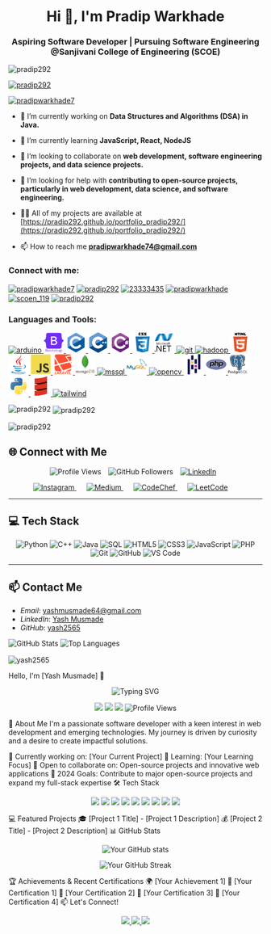 <h1 align="center">Hi 👋, I'm Pradip Warkhade</h1>
<h3 align="center">Aspiring Software Developer | Pursuing Software Engineering @Sanjivani College of Engineering (SCOE)  </h3>

<p align="left"> <img src="https://komarev.com/ghpvc/?username=pradip292&label=Profile%20views&color=0e75b6&style=flat" alt="pradip292" /> </p>

<p align="left"> <a href="https://github.com/ryo-ma/github-profile-trophy"><img src="https://github-profile-trophy.vercel.app/?username=pradip292" alt="pradip292" /></a> </p>

<p align="left"> <a href="https://twitter.com/pradipwarkhade7" target="blank"><img src="https://img.shields.io/twitter/follow/pradipwarkhade7?logo=twitter&style=for-the-badge" alt="pradipwarkhade7" /></a> </p>

- 🔭 I’m currently working on **Data Structures and Algorithms (DSA) in Java.**

- 🌱 I’m currently learning **JavaScript, React, NodeJS**

- 👯 I’m looking to collaborate on **web development, software engineering projects, and data science projects.**

- 🤝 I’m looking for help with **contributing to open-source projects, particularly in web development, data science, and software engineering.**

- 👨‍💻 All of my projects are available at [https://pradip292.github.io/portfolio_pradip292/](https://pradip292.github.io/portfolio_pradip292/)

- 📫 How to reach me **pradipwarkhade74@gmail.com**

<h3 align="left">Connect with me:</h3>
<p align="left">
<a href="https://twitter.com/pradipwarkhade7" target="blank"><img align="center" src="https://raw.githubusercontent.com/rahuldkjain/github-profile-readme-generator/master/src/images/icons/Social/twitter.svg" alt="pradipwarkhade7" height="30" width="40" /></a>
<a href="https://linkedin.com/in/pradip292" target="blank"><img align="center" src="https://raw.githubusercontent.com/rahuldkjain/github-profile-readme-generator/master/src/images/icons/Social/linked-in-alt.svg" alt="pradip292" height="30" width="40" /></a>
<a href="https://stackoverflow.com/users/23333435" target="blank"><img align="center" src="https://raw.githubusercontent.com/rahuldkjain/github-profile-readme-generator/master/src/images/icons/Social/stack-overflow.svg" alt="23333435" height="30" width="40" /></a>
<a href="https://kaggle.com/pradipwarkhade" target="blank"><img align="center" src="https://raw.githubusercontent.com/rahuldkjain/github-profile-readme-generator/master/src/images/icons/Social/kaggle.svg" alt="pradipwarkhade" height="30" width="40" /></a>
<a href="https://www.codechef.com/users/scoen_119" target="blank"><img align="center" src="https://cdn.jsdelivr.net/npm/simple-icons@3.1.0/icons/codechef.svg" alt="scoen_119" height="30" width="40" /></a>
<a href="https://www.leetcode.com/pradip292" target="blank"><img align="center" src="https://raw.githubusercontent.com/rahuldkjain/github-profile-readme-generator/master/src/images/icons/Social/leet-code.svg" alt="pradip292" height="30" width="40" /></a>
</p>

<h3 align="left">Languages and Tools:</h3>
<p align="left"> <a href="https://www.arduino.cc/" target="_blank" rel="noreferrer"> <img src="https://cdn.worldvectorlogo.com/logos/arduino-1.svg" alt="arduino" width="40" height="40"/> </a> <a href="https://getbootstrap.com" target="_blank" rel="noreferrer"> <img src="https://raw.githubusercontent.com/devicons/devicon/master/icons/bootstrap/bootstrap-plain-wordmark.svg" alt="bootstrap" width="40" height="40"/> </a> <a href="https://www.cprogramming.com/" target="_blank" rel="noreferrer"> <img src="https://raw.githubusercontent.com/devicons/devicon/master/icons/c/c-original.svg" alt="c" width="40" height="40"/> </a> <a href="https://www.w3schools.com/cpp/" target="_blank" rel="noreferrer"> <img src="https://raw.githubusercontent.com/devicons/devicon/master/icons/cplusplus/cplusplus-original.svg" alt="cplusplus" width="40" height="40"/> </a> <a href="https://www.w3schools.com/cs/" target="_blank" rel="noreferrer"> <img src="https://raw.githubusercontent.com/devicons/devicon/master/icons/csharp/csharp-original.svg" alt="csharp" width="40" height="40"/> </a> <a href="https://www.w3schools.com/css/" target="_blank" rel="noreferrer"> <img src="https://raw.githubusercontent.com/devicons/devicon/master/icons/css3/css3-original-wordmark.svg" alt="css3" width="40" height="40"/> </a> <a href="https://dotnet.microsoft.com/" target="_blank" rel="noreferrer"> <img src="https://raw.githubusercontent.com/devicons/devicon/master/icons/dot-net/dot-net-original-wordmark.svg" alt="dotnet" width="40" height="40"/> </a> <a href="https://git-scm.com/" target="_blank" rel="noreferrer"> <img src="https://www.vectorlogo.zone/logos/git-scm/git-scm-icon.svg" alt="git" width="40" height="40"/> </a> <a href="https://hadoop.apache.org/" target="_blank" rel="noreferrer"> <img src="https://www.vectorlogo.zone/logos/apache_hadoop/apache_hadoop-icon.svg" alt="hadoop" width="40" height="40"/> </a> <a href="https://www.w3.org/html/" target="_blank" rel="noreferrer"> <img src="https://raw.githubusercontent.com/devicons/devicon/master/icons/html5/html5-original-wordmark.svg" alt="html5" width="40" height="40"/> </a> <a href="https://www.java.com" target="_blank" rel="noreferrer"> <img src="https://raw.githubusercontent.com/devicons/devicon/master/icons/java/java-original.svg" alt="java" width="40" height="40"/> </a> <a href="https://developer.mozilla.org/en-US/docs/Web/JavaScript" target="_blank" rel="noreferrer"> <img src="https://raw.githubusercontent.com/devicons/devicon/master/icons/javascript/javascript-original.svg" alt="javascript" width="40" height="40"/> </a> <a href="https://laravel.com/" target="_blank" rel="noreferrer"> <img src="https://raw.githubusercontent.com/devicons/devicon/master/icons/laravel/laravel-plain-wordmark.svg" alt="laravel" width="40" height="40"/> </a> <a href="https://www.mongodb.com/" target="_blank" rel="noreferrer"> <img src="https://raw.githubusercontent.com/devicons/devicon/master/icons/mongodb/mongodb-original-wordmark.svg" alt="mongodb" width="40" height="40"/> </a> <a href="https://www.microsoft.com/en-us/sql-server" target="_blank" rel="noreferrer"> <img src="https://www.svgrepo.com/show/303229/microsoft-sql-server-logo.svg" alt="mssql" width="40" height="40"/> </a> <a href="https://www.mysql.com/" target="_blank" rel="noreferrer"> <img src="https://raw.githubusercontent.com/devicons/devicon/master/icons/mysql/mysql-original-wordmark.svg" alt="mysql" width="40" height="40"/> </a> <a href="https://opencv.org/" target="_blank" rel="noreferrer"> <img src="https://www.vectorlogo.zone/logos/opencv/opencv-icon.svg" alt="opencv" width="40" height="40"/> </a> <a href="https://pandas.pydata.org/" target="_blank" rel="noreferrer"> <img src="https://raw.githubusercontent.com/devicons/devicon/2ae2a900d2f041da66e950e4d48052658d850630/icons/pandas/pandas-original.svg" alt="pandas" width="40" height="40"/> </a> <a href="https://www.php.net" target="_blank" rel="noreferrer"> <img src="https://raw.githubusercontent.com/devicons/devicon/master/icons/php/php-original.svg" alt="php" width="40" height="40"/> </a> <a href="https://www.postgresql.org" target="_blank" rel="noreferrer"> <img src="https://raw.githubusercontent.com/devicons/devicon/master/icons/postgresql/postgresql-original-wordmark.svg" alt="postgresql" width="40" height="40"/> </a> <a href="https://www.python.org" target="_blank" rel="noreferrer"> <img src="https://raw.githubusercontent.com/devicons/devicon/master/icons/python/python-original.svg" alt="python" width="40" height="40"/> </a> <a href="https://www.scala-lang.org" target="_blank" rel="noreferrer"> <img src="https://raw.githubusercontent.com/devicons/devicon/master/icons/scala/scala-original.svg" alt="scala" width="40" height="40"/> </a> <a href="https://tailwindcss.com/" target="_blank" rel="noreferrer"> <img src="https://www.vectorlogo.zone/logos/tailwindcss/tailwindcss-icon.svg" alt="tailwind" width="40" height="40"/> </a> </p>

<p><img align="left" src="https://github-readme-stats.vercel.app/api/top-langs?username=pradip292&show_icons=true&locale=en&layout=compact" alt="pradip292" /></p>

<p>&nbsp;<img align="center" src="https://github-readme-stats.vercel.app/api?username=pradip292&show_icons=true&locale=en" alt="pradip292" /></p>

<p><img align="center" src="https://github-readme-streak-stats.herokuapp.com/?user=pradip292&" alt="pradip292" /></p>


## 🌐 Connect with Me
 <p align="center">
  <img src="https://komarev.com/ghpvc/?username=yash2565&style=flat-square&color=blue" alt="Profile Views" style="margin-right: 10px;" />
  <img src="https://img.shields.io/github/followers/yash2565?label=Follow&style=social" alt="GitHub Followers" style="margin-right: 10px;" />
  <a href="https://www.linkedin.com/in/yash-musmade-8310b71b9/" style="margin-right: 10px;">
    <img src="https://img.shields.io/badge/LinkedIn-Connect-blue?logo=linkedin" alt="LinkedIn" />
  </a>
</p>

<p align="center">
  <a href="https://www.instagram.com/yash_musmade_patil/" target="_blank" style="margin-right: 20px;">
    <img src="https://img.shields.io/badge/Instagram-Follow%20Me-E4405F?style=for-the-badge&logo=instagram&logoColor=white" alt="Instagram" />
  </a>
  <a href="https://medium.com/@yashmusmade64" target="_blank" style="margin-right: 20px;">
    <img src="https://img.shields.io/badge/Medium-Read%20My%20Articles-12100E?style=for-the-badge&logo=medium&logoColor=white" alt="Medium" />
  </a>
  <a href="https://www.codechef.com/users/yash_2565" target="_blank" style="margin-right: 20px;">
    <img src="https://img.shields.io/badge/CodeChef-Competitive%20Programming-5B4638?style=for-the-badge&logo=codechef&logoColor=white" alt="CodeChef" />
  </a>
  <a href="https://leetcode.com/u/Yash_Musmade/" target="_blank" style="margin-right: 20px;">
    <img src="https://img.shields.io/badge/LeetCode-Practice%20Coding-FFA116?style=for-the-badge&logo=leetcode&logoColor=white" alt="LeetCode" />
  </a>
</p>

---

## 💻 Tech Stack

<p align="center">
  <img src="https://img.shields.io/badge/Python-3776AB?style=for-the-badge&logo=python&logoColor=white" alt="Python" />
  <img src="https://img.shields.io/badge/C++-00599C?style=for-the-badge&logo=cplusplus&logoColor=white" alt="C++" />
  <img src="https://img.shields.io/badge/Java-007396?style=for-the-badge&logo=java&logoColor=white" alt="Java" />
  <img src="https://img.shields.io/badge/SQL-4479A1?style=for-the-badge&logo=sqlite&logoColor=white" alt="SQL" />
  <img src="https://img.shields.io/badge/HTML5-E34F26?style=for-the-badge&logo=html5&logoColor=white" alt="HTML5" />
  <img src="https://img.shields.io/badge/CSS3-1572B6?style=for-the-badge&logo=css3&logoColor=white" alt="CSS3" />
  <img src="https://img.shields.io/badge/JavaScript-F7DF1E?style=for-the-badge&logo=javascript&logoColor=black" alt="JavaScript" />
  <img src="https://img.shields.io/badge/PHP-777BB4?style=for-the-badge&logo=php&logoColor=white" alt="PHP" />
  <img src="https://img.shields.io/badge/Git-F05032?style=for-the-badge&logo=git&logoColor=white" alt="Git" />
  <img src="https://img.shields.io/badge/GitHub-181717?style=for-the-badge&logo=github&logoColor=white" alt="GitHub" />
  <img src="https://img.shields.io/badge/VS%20Code-007ACC?style=for-the-badge&logo=visual-studio-code&logoColor=white" alt="VS Code" />
</p>

---

## 📫 Contact Me
- *Email*: [yashmusmade64@gmail.com](mailto:yashmusmade64@gmail.com)
- *LinkedIn*: [Yash Musmade](https://www.linkedin.com/in/yash-musmade-8310b71b9/)
- *GitHub*: [yash2565](https://github.com/yash2565)

![GitHub Stats](https://github-readme-stats.vercel.app/api?username=yash2565&show_icons=true&theme=white)
![Top Languages](https://github-readme-stats.vercel.app/api/top-langs/?username=yash2565&layout=compact&theme=white)

<p><img align="center" src="https://github-readme-streak-stats.herokuapp.com/?user=yash2565&" alt="yash2565" /></p>

Hello, I'm [Yash Musmade] 👋
<div align="center">
  <img src="https://readme-typing-svg.herokuapp.com?font=Fira+Code&size=22&duration=3000&pause=1000&color=2E97F7&center=true&vCenter=true&width=500&lines=Software+Developer;Web+Enthusiast;Continuous+Learner;Problem+Solver" alt="Typing SVG" />
</div>
<p align="center">
  <a href="https://www.linkedin.com/in/your-linkedin-profile"><img src="https://img.shields.io/badge/-LinkedIn-0077B5?style=flat-square&logo=Linkedin&logoColor=white"/></a>
  <a href="mailto:your-email@gmail.com"><img src="https://img.shields.io/badge/-Email-D14836?style=flat-square&logo=Gmail&logoColor=white"/></a>
  <a href="https://github.com/your-github-profile"><img src="https://img.shields.io/badge/-GitHub-181717?style=flat-square&logo=GitHub&logoColor=white"/></a>
  <img src="https://komarev.com/ghpvc/?username=your-github-username&color=blueviolet" alt="Profile Views"/>
</p>
🚀 About Me
I'm a passionate software developer with a keen interest in web development and emerging technologies. My journey is driven by curiosity and a desire to create impactful solutions.

🔭 Currently working on: [Your Current Project]
🌱 Learning: [Your Learning Focus]
👯 Open to collaborate on: Open-source projects and innovative web applications
🎯 2024 Goals: Contribute to major open-source projects and expand my full-stack expertise
🛠 Tech Stack
<p align="center">
  <img src="https://img.shields.io/badge/-Python-3776AB?style=for-the-badge&logo=Python&logoColor=white"/>
  <img src="https://img.shields.io/badge/-JavaScript-F7DF1E?style=for-the-badge&logo=JavaScript&logoColor=black"/>
  <img src="https://img.shields.io/badge/-React-61DAFB?style=for-the-badge&logo=React&logoColor=black"/>
  <img src="https://img.shields.io/badge/-Node.js-339933?style=for-the-badge&logo=Node.js&logoColor=white"/>
  <img src="https://img.shields.io/badge/-Java-007396?style=for-the-badge&logo=Java&logoColor=white"/>
  <img src="https://img.shields.io/badge/-C++-00599C?style=for-the-badge&logo=C%2B%2B&logoColor=white"/>
  <img src="https://img.shields.io/badge/-MongoDB-47A248?style=for-the-badge&logo=MongoDB&logoColor=white"/>
  <img src="https://img.shields.io/badge/-MySQL-4479A1?style=for-the-badge&logo=MySQL&logoColor=white"/>
  <img src="https://img.shields.io/badge/-Git-F05032?style=for-the-badge&logo=Git&logoColor=white"/>
</p>
💻 Featured Projects
🎓 [Project 1 Title] - [Project 1 Description]
💰 [Project 2 Title] - [Project 2 Description]
<!--<table>
  <tr>
    <td align="center">
      <a href="#">
        <img src="https://via.placeholder.com/150" width="100px;" alt="Project 1"/>
        <br />
        <sub><b>[Project 1 Title]</b></sub>
      </a>
      <br />
      <sub>[Project 1 Description]</sub>
    </td>
    <td align="center">
      <a href="#">
        <img src="https://via.placeholder.com/150" width="100px;" alt="Project 2"/>
        <br />
        <sub><b>[Project 2 Title]</b></sub>
      </a>
      <br />
      <sub>[Project 2 Description]</sub>
    </td>
  </tr>
</table>-->
📊 GitHub Stats
<p align="center">
  <img src="https://github-readme-stats.vercel.app/api?username=your-github-username&show_icons=true&count_private=true&theme=react" alt="Your GitHub stats" />
</p>
<p align="center">
  <img src="https://github-readme-streak-stats.herokuapp.com/?user=your-github-username&theme=react" alt="Your GitHub Streak" />
</p>
🏆 Achievements & Recent Certifications
🌍 [Your Achievement 1]
🏅 [Your Certification 1]
🏅 [Your Certification 2]
🏅 [Your Certification 3]
🏅 [Your Certification 4]
📫 Let's Connect!
<p align="center">
  <a href="https://www.linkedin.com/in/your-linkedin-profile">
    <img src="https://img.shields.io/badge/-LinkedIn-0077B5?style=for-the-badge&logo=Linkedin&logoColor=white"/>
  </a>
  <a href="mailto:your-email@gmail.com">
    <img src="https://img.shields.io/badge/-Email-D14836?style=for-the-badge&logo=Gmail&logoColor=white"/>
  </a>
  <a href="https://github.com/your-github-profile">
    <img src="https://img.shields.io/badge/-GitHub-181717?style=for-the-badge&logo=GitHub&logoColor=white"/>
  </a>
</p>
<!--
<div align="center">
  <img src="https://your-image-url-here.com/footer.png" alt="Footer" width="100%"/>
</div>-->
